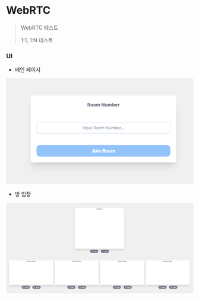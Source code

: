 # WebRTC

> WebRTC 테스트 
>
> 1:1, 1:N 테스트





### UI

- 메인 페이지

![image-20230627150731119](README.assets/image-20230627150731119.png)

- 방 입장

![image-20230627150802099](README.assets/image-20230627150802099.png)
